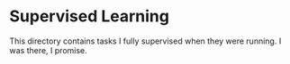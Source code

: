 # Supervised Learning
This directory contains tasks I fully supervised when they were running. I was there, I promise.
